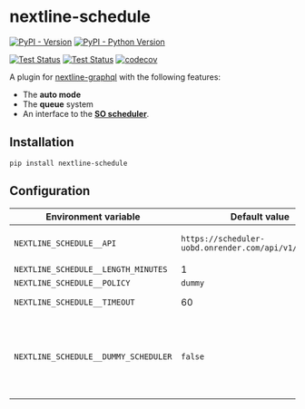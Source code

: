 # nextline-schedule

[![PyPI - Version](https://img.shields.io/pypi/v/nextline-schedule.svg)](https://pypi.org/project/nextline-schedule)
[![PyPI - Python Version](https://img.shields.io/pypi/pyversions/nextline-schedule.svg)](https://pypi.org/project/nextline-schedule)

[![Test Status](https://github.com/simonsobs/nextline-schedule/actions/workflows/unit-test.yml/badge.svg)](https://github.com/simonsobs/nextline-schedule/actions/workflows/unit-test.yml)
[![Test Status](https://github.com/simonsobs/nextline-schedule/actions/workflows/type-check.yml/badge.svg)](https://github.com/simonsobs/nextline-schedule/actions/workflows/type-check.yml)
[![codecov](https://codecov.io/gh/simonsobs/nextline-schedule/branch/main/graph/badge.svg)](https://codecov.io/gh/simonsobs/nextline-schedule)

A plugin for [nextline-graphql](https://github.com/simonsobs/nextline-graphql) with the following features:

- The **auto mode**
- The **queue** system
- An interface to the [**SO scheduler**](https://github.com/simonsobs/scheduler).

## Installation

```console
pip install nextline-schedule
```

## Configuration

| Environment variable                 | Default value                                          | Description                                                                                           |
| ------------------------------------ | ------------------------------------------------------ | ----------------------------------------------------------------------------------------------------- |
| `NEXTLINE_SCHEDULE__API`             | `https://scheduler-uobd.onrender.com/api/v1/schedule/` | The [schedule API URL](https://github.com/simonsobs/scheduler-server?tab=readme-ov-file#schedule-api) |
| `NEXTLINE_SCHEDULE__LENGTH_MINUTES`  | 1                                                      |                                                                                                       |
| `NEXTLINE_SCHEDULE__POLICY`          | `dummy`                                                |                                                                                                       |
| `NEXTLINE_SCHEDULE__TIMEOUT`         | 60                                                     | The timeout in seconds                                                                                |
| `NEXTLINE_SCHEDULE__DUMMY_SCHEDULER` | `false`                                                | (For test) If `true`, use the dummy scheduler instead of the SO scheduler                             |

